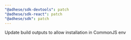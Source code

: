 ```yaml
---
"@adhese/sdk-devtools": patch
"@adhese/sdk-react": patch
"@adhese/sdk": patch
---
```


Update build outputs to allow installation in CommonJS env
